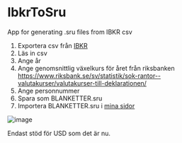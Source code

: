 # IbkrToSru
App for generating .sru files from IBKR csv

1. Exportera csv från [IBKR](https://www.interactivebrokers.co.uk/sso/Login?SERVICE=AM.LOGIN)
2. Läs in csv
3. Ange år
4. Ange genomsnittlig växelkurs för året från riksbanken https://www.riksbank.se/sv/statistik/sok-rantor--valutakurser/valutakurser-till-deklarationen/
5. Ange personnummer
6. Spara som BLANKETTER.sru
7. Importera BLANKETTER.sru i [mina sidor](https://www.skatteverket.se/)

![image](https://user-images.githubusercontent.com/1640096/165369340-85d82c2f-aee3-4338-bbd7-7c247b0693c9.png)

Endast stöd för USD som det är nu.
